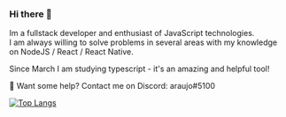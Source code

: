 ### Hi there 👋
Im a fullstack developer and enthusiast of JavaScript technologies.  
I am always willing to solve problems in several areas with my knowledge on NodeJS / React / React Native.

Since March I am studying typescript - it's an amazing and helpful tool!

💬 Want some help? Contact me on Discord: araujo#5100

[![Top Langs](https://github-readme-stats.vercel.app/api/top-langs/?username=araujooj)](https://github.com/anuraghazra/github-readme-stats)
